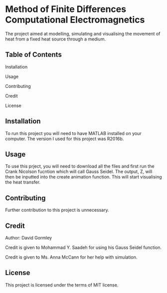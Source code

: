 # Method of Finite Differences Computational Electromagnetics

The project aimed at modelling, simulating and visualising the movement of heat from a fixed heat source through a medium.

## Table of Contents

Installation

Usage

Contributing

Credit

License

## Installation

To run this project you will need to have MATLAB installed on your computer. The version I used for this project was R2016b.

## Usage

To use this prject, you will need to download all the files and first run the Crank Nicolson fucntion which will call Gauss Seidel. The output, Z, will then be inputted into the create animation function. This will start visualising the heat transfer.

## Contributing

Further contribution to this project is unnecessary.

## Credit

Author: David Gormley

Credit is given to Mohammad Y. Saadeh for using his Gauss Seidel function.

Credit is given to Ms. Anna McCann for her help with simulation.

## License

This project is licensed under the terms of MIT license.
